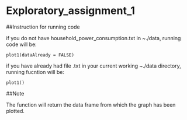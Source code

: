 Exploratory_assignment_1
======================

##Instruction for running code

if you do not have household_power_consumption.txt in ~./data, running code will be:

```
plot1(dataAlready = FALSE)
```

if you have already had file .txt in your current working ~./data directory, running fucntion will be:

```
plot1()
```
##Note

The function will return the data frame from which the graph has been plotted.
